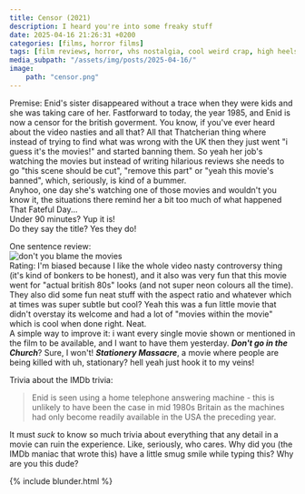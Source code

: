 ```yaml
---
title: Censor (2021)
description: I heard you're into some freaky stuff
date: 2025-04-16 21:26:31 +0200
categories: [films, horror films]
tags: [film reviews, horror, vhs nostalgia, cool weird crap, high heels and leather, irish people are weird, pretty metal, satanic panic, they say the title]
media_subpath: "/assets/img/posts/2025-04-16/"
image:
    path: "censor.png"
---
```

<span class="reviewsection">Premise:</span> Enid's sister disappeared without a trace when they were kids and she was taking care of her. Fastforward to today, the year 1985, and Enid is now a censor for the british goverment. You know, if you've ever heard about the video nasties and all that? All that Thatcherian thing where instead of trying to find what was wrong with the UK then they just went "i guess it's the movies!" and started banning them. So yeah her job's watching the movies but instead of writing hilarious reviews she needs to go "this scene should be cut", "remove this part" or "yeah this movie's banned", which, seriously, is kind of a bummer.<br/>Anyhoo, one day she's watching one of those movies and wouldn't you know it, the situations there remind her a bit too much of what happened That Fateful Day...<br/>
<span class="reviewsection">Under 90 minutes?</span> Yup it is!<br/>
<span class="reviewsection">Do they say the title?</span> Yes they do!

<span class="reviewsection">One sentence review:</span><br/>![don't you blame the movies](dontyoublamethemovies.gif)<br/>
<span class="reviewsection">Rating:</span> I'm biased because I like the whole video nasty controversy thing (it's kind of bonkers to be honest), and it also was very fun that this movie went for "actual british 80s" looks (and not super neon colours all the time). They also did some fun neat stuff with the aspect ratio and whatever which at times was super subtle but cool? Yeah this was a fun little movie that didn't overstay its welcome and had a lot of "movies within the movie" which is cool when done right. Neat.<br/>
<span class="reviewsection">A simple way to improve it:</span> i want every single movie shown or mentioned in the film to be available, and I want to have them yesterday. ***Don't go in the Church***? Sure, I won't! ***Stationery Massacre***, a movie where people are being killed with uh, stationary? hell yeah just hook it to my veins!

<span class="reviewsection">Trivia about the IMDb trivia:</span>
> Enid is seen using a home telephone answering machine - this is unlikely to have been the case in mid 1980s Britain as the machines had only become readily available in the USA the preceding year.

It must *suck* to know so much trivia about everything that any detail in a movie can ruin the experience. Like, seriously, who cares. Why did you (the IMDb maniac that wrote this) have a little smug smile while typing this? Why are you this dude?

{% include blunder.html %}